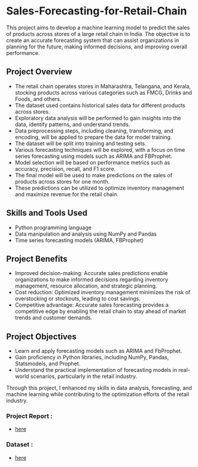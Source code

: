 # Sales-Forecasting-for-Retail-Chain

This project aims to develop a machine learning model to predict the sales of products across stores of a large retail chain in India. The objective is to create an accurate forecasting system that can assist organizations in planning for the future, making informed decisions, and improving overall performance.

## Project Overview

- The retail chain operates stores in Maharashtra, Telangana, and Kerala, stocking products across various categories such as FMCG, Drinks and Foods, and others.
- The dataset used contains historical sales data for different products across stores.
- Exploratory data analysis will be performed to gain insights into the data, identify patterns, and understand trends.
- Data preprocessing steps, including cleaning, transforming, and encoding, will be applied to prepare the data for model training.
- The dataset will be split into training and testing sets.
- Various forecasting techniques will be explored, with a focus on time series forecasting using models such as ARIMA and FBProphet.
- Model selection will be based on performance metrics such as accuracy, precision, recall, and F1 score.
- The final model will be used to make predictions on the sales of products across stores for one month.
- These predictions can be utilized to optimize inventory management and maximize revenue for the retail chain.

## Skills and Tools Used

- Python programming language
- Data manipulation and analysis using NumPy and Pandas
- Time series forecasting models (ARIMA, FBProphet)

## Project Benefits

- Improved decision-making: Accurate sales predictions enable organizations to make informed decisions regarding inventory management, resource allocation, and strategic planning.
- Cost reduction: Optimized inventory management minimizes the risk of overstocking or stockouts, leading to cost savings.
- Competitive advantage: Accurate sales forecasting provides a competitive edge by enabling the retail chain to stay ahead of market trends and customer demands.

## Project Objectives

- Learn and apply forecasting models such as ARIMA and FbProphet.
- Gain proficiency in Python libraries, including NumPy, Pandas, Statsmodels, and Prophet.
- Understand the practical implementation of forecasting models in real-world scenarios, particularly in the retail industry.

Through this project, I enhanced my skills in data analysis, forecasting, and machine learning while contributing to the optimization efforts of the retail industry.


### Project Report :
- [here](https://drive.google.com/file/d/1K5TZ7htsovDPbeDLd9ta_kM1qrstfbgX/view?usp=sharing)

### Dataset :
- [here](https://www.kaggle.com/datasets/mragpavank/predicting-the-sales-of-products-of-a-retail-chain)
